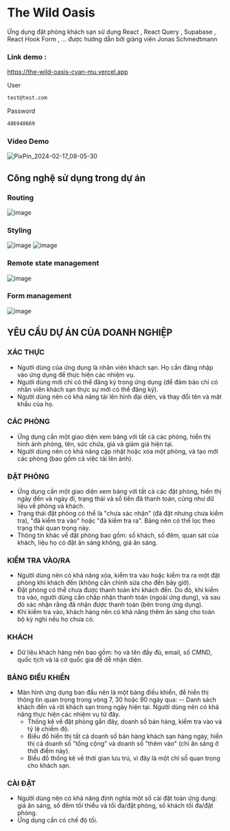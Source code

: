 # The Wild Oasis  

Ứng dụng đặt phòng khách sạn sử dụng React , React Query , Supabase , React Hook Form , ...  được hướng dẫn bởi giảng viên Jonas Schmedtmann

### Link demo : 

https://the-wild-oasis-cyan-mu.vercel.app

User
```sh
test@test.com
```
Password
```sh
486948669
```

### Video Demo

![PixPin_2024-02-17_08-05-30](https://github.com/HoHuuHuy285/17-the-wild-oasis/assets/118819624/9d7cb61a-c7dd-4041-b597-523cf409f404)


## Công nghệ sử dụng trong dự án 

 ### Routing
 
 ![image](https://github.com/HoHuuHuy285/17-the-wild-oasis/assets/118819624/5d244567-bb8a-4601-9275-f37c4ac50ed8)

 ### Styling

 ![image](https://github.com/HoHuuHuy285/17-the-wild-oasis/assets/118819624/24db20b8-d79c-41cf-a32c-dceb7395b07c) ![image](https://github.com/HoHuuHuy285/17-the-wild-oasis/assets/118819624/8f58b947-ac97-4b77-b27c-62f4ea6637f0)

 ### Remote state management
 ![image](https://github.com/HoHuuHuy285/17-the-wild-oasis/assets/118819624/e0660e8f-2cb5-4558-93b8-89b3d9089f02)

 ### Form management

 ![image](https://github.com/HoHuuHuy285/17-the-wild-oasis/assets/118819624/e0d58bd4-122e-4bd4-ad97-f1b7f3d33565)


## YÊU CẦU DỰ ÁN CỦA DOANH NGHIỆP

### XÁC THỰC
- Người dùng của ứng dụng là nhân viên khách sạn. Họ cần đăng nhập vào ứng dụng để thực hiện các nhiệm vụ.
- Người dùng mới chỉ có thể đăng ký trong ứng dụng (để đảm bảo chỉ có nhân viên khách sạn thực sự mới có thể đăng ký).
- Người dùng nên có khả năng tải lên hình đại diện, và thay đổi tên và mật khẩu của họ.

### CÁC PHÒNG

- Ứng dụng cần một giao diện xem bảng với tất cả các phòng, hiển thị hình ảnh phòng, tên, sức chứa, giá và giảm giá hiện tại.
- Người dùng nên có khả năng cập nhật hoặc xóa một phòng, và tạo mới các phòng (bao gồm cả việc tải lên ảnh).

### ĐẶT PHÒNG

- Ứng dụng cần một giao diện xem bảng với tất cả các đặt phòng, hiển thị ngày đến và ngày đi, trạng thái và số tiền đã thanh toán, cũng như dữ liệu về phòng và khách.
- Trạng thái đặt phòng có thể là "chưa xác nhận" (đã đặt nhưng chưa kiểm tra), "đã kiểm tra vào" hoặc "đã kiểm tra ra". Bảng nên có thể lọc theo trạng thái quan trọng này.
- Thông tin khác về đặt phòng bao gồm: số khách, số đêm, quan sát của khách, liệu họ có đặt ăn sáng không, giá ăn sáng.

### KIỂM TRA VÀO/RA

- Người dùng nên có khả năng xóa, kiểm tra vào hoặc kiểm tra ra một đặt phòng khi khách đến (không cần chỉnh sửa cho đến bây giờ).
- Đặt phòng có thể chưa được thanh toán khi khách đến. Do đó, khi kiểm tra vào, người dùng cần chấp nhận thanh toán (ngoài ứng dụng), và sau đó xác nhận rằng đã nhận được thanh toán (bên trong ứng dụng).
- Khi kiểm tra vào, khách hàng nên có khả năng thêm ăn sáng cho toàn bộ kỳ nghỉ nếu họ chưa có.

### KHÁCH

- Dữ liệu khách hàng nên bao gồm: họ và tên đầy đủ, email, số CMND, quốc tịch và lá cờ quốc gia để dễ nhận diện.

### BẢNG ĐIỀU KHIỂN

- Màn hình ứng dụng ban đầu nên là một bảng điều khiển, để hiển thị thông tin quan trọng trong vòng 7, 30 hoặc 90 ngày qua:
-- Danh sách khách đến và rời khách sạn trong ngày hiện tại. Người dùng nên có khả năng thực hiện các nhiệm vụ từ đây.
  - Thống kê về đặt phòng gần đây, doanh số bán hàng, kiểm tra vào và tỷ lệ chiếm độ.
  - Biểu đồ hiển thị tất cả doanh số bán hàng khách sạn hàng ngày, hiển thị cả doanh số "tổng cộng" và doanh số "thêm vào" (chỉ ăn sáng ở thời điểm này).
  - Biểu đồ thống kê về thời gian lưu trú, vì đây là một chỉ số quan trọng cho khách sạn.

### CÀI ĐẶT

- Người dùng nên có khả năng định nghĩa một số cài đặt toàn ứng dụng: giá ăn sáng, số đêm tối thiểu và tối đa/đặt phòng, số khách tối đa/đặt phòng.
- Ứng dụng cần có chế độ tối.
